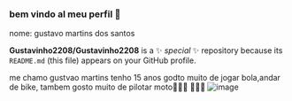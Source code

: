 ### bem vindo al meu perfil 👋

nome: gustavo martins dos santos


**Gustavinho2208/Gustavinho2208** is a ✨ _special_ ✨ repository because its `README.md` (this file) appears on your GitHub profile.

me chamo gustvao martins tenho 15 anos godto muito de jogar bola,andar de bike, tambem gosto muito de pilotar moto🤑🤑🤑
🤑🤑🤑
![image](https://github.com/user-attachments/assets/0bf5b73a-88bc-4a7d-a21b-e6d717e84cb9)

